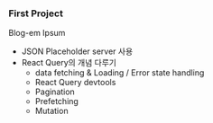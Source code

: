 ### First Project

Blog-em Ipsum

- JSON Placeholder server 사용
- React Query의 개념 다루기
  - data fetching & Loading / Error state handling
  - React Query devtools
  - Pagination
  - Prefetching
  - Mutation
